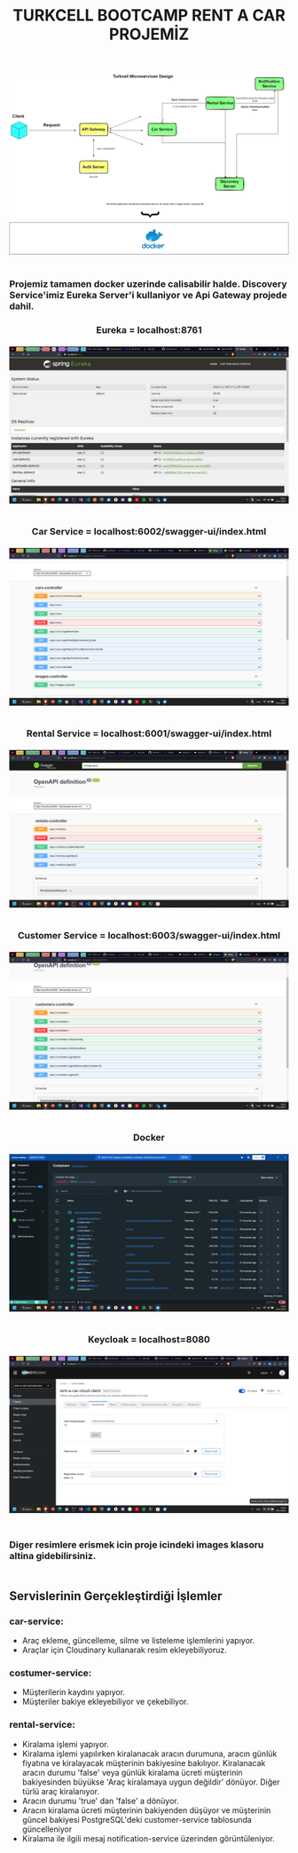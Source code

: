 <div align="center">
<h1>TURKCELL BOOTCAMP RENT A CAR PROJEMİZ</h1>
<br>
<br>
<img src=https://github.com/emrealkan884/rent-a-car-microservices/blob/master/images/Untitled_Diagram.drawio_1.png><br><br>

  
</div>
<h3>Projemiz tamamen docker uzerinde calisabilir halde. Discovery Service'imiz Eureka Server'i kullaniyor ve Api Gateway projede dahil.<h3>

<div align="center">

 Eureka = localhost:8761 <br><br>
<img src=https://github.com/emrealkan884/rent-a-car-microservices/blob/master/images/Screenshot%20(51).png ><br><br>

 Car Service =  localhost:6002/swagger-ui/index.html <br><br>
<img src=https://github.com/emrealkan884/rent-a-car-microservices/blob/master/images/Screenshot%20(52).png ><br><br>

 Rental Service =  localhost:6001/swagger-ui/index.html <br><br>
<img src=https://github.com/emrealkan884/rent-a-car-microservices/blob/master/images/Screenshot%20(63).png ><br><br>

 Customer Service =  localhost:6003/swagger-ui/index.html <br><br>
<img src=https://github.com/emrealkan884/rent-a-car-microservices/blob/master/images/Screenshot%20(53).png ><br><br>

 Docker <br><br>
<img src=https://github.com/emrealkan884/rent-a-car-microservices/blob/master/images/Screenshot%20(56).png ><br><br>

 Keycloak = localhost=8080 <br><br>
<img src=https://github.com/emrealkan884/rent-a-car-microservices/blob/master/images/Screenshot%20(64).png ><br><br>

</div>

### Diger resimlere erismek icin proje icindeki images klasoru altina gidebilirsiniz. <br><br>


## Servislerinin Gerçekleştirdiği İşlemler

### car-service:
- Araç ekleme, güncelleme, silme ve listeleme işlemlerini yapıyor.
- Araçlar için Cloudinary kullanarak resim ekleyebiliyoruz.

### costumer-service:
- Müşterilerin kaydını yapıyor.
- Müşteriler bakiye ekleyebiliyor ve çekebiliyor.

### rental-service:
- Kiralama işlemi yapıyor. 
- Kiralama işlemi yapılırken kiralanacak aracın durumuna, aracın günlük fiyatına ve kiralayacak müşterinin bakiyesine bakılıyor. Kiralanacak aracın durumu 'false' veya günlük kiralama ücreti müşterinin bakiyesinden büyükse 'Araç kiralamaya uygun değildir' dönüyor. Diğer türlü araç kiralanıyor.
- Aracın durumu 'true' dan 'false' a dönüyor.
- Aracın kiralama ücreti müşterinin bakiyenden düşüyor ve müşterinin güncel bakiyesi PostgreSQL'deki customer-service tablosunda güncelleniyor
- Kiralama ile ilgili mesaj notification-service üzerinden görüntüleniyor. 

